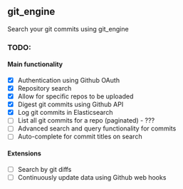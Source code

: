 ## git_engine

Search your git commits using git_engine

### TODO:

#### Main functionality
* [x] Authentication using Github OAuth
* [x] Repository search
* [x] Allow for specific repos to be uploaded
* [x] Digest git commits using Github API
* [x] Log git commits in Elasticsearch
* [ ] List all git commits for a repo (paginated) - ???
* [ ] Advanced search and query functionality for commits
* [ ] Auto-complete for commit titles on search

#### Extensions
* [ ] Search by git diffs
* [ ] Continuously update data using Github web hooks
